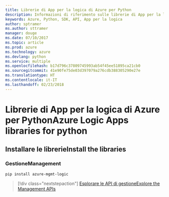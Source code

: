 ```yaml
---
title: Librerie di App per la logica di Azure per Python
description: Informazioni di riferimento sulle librerie di App per la logica di Azure per Python
keywords: Azure, Python, SDK, API, App per la logica
author: sptramer
ms.author: sttramer
manager: douge
ms.date: 07/10/2017
ms.topic: article
ms.prod: azure
ms.technology: azure
ms.devlang: python
ms.service: multiple
ms.openlocfilehash: b17d796c37809745993ab54f45ee51895ca21cb0
ms.sourcegitcommit: 41e90fe75de03d397079a276cdb388305290e27e
ms.translationtype: HT
ms.contentlocale: it-IT
ms.lasthandoff: 02/23/2018
---
```

# <a name="azure-logic-apps-libraries-for-python"></a><span data-ttu-id="c2bcc-104">Librerie di App per la logica di Azure per Python</span><span class="sxs-lookup"><span data-stu-id="c2bcc-104">Azure Logic Apps libraries for python</span></span>

## <a name="install-the-libraries"></a><span data-ttu-id="c2bcc-105">Installare le librerie</span><span class="sxs-lookup"><span data-stu-id="c2bcc-105">Install the libraries</span></span>


### <a name="management"></a><span data-ttu-id="c2bcc-106">Gestione</span><span class="sxs-lookup"><span data-stu-id="c2bcc-106">Management</span></span>

```bash
pip install azure-mgmt-logic
```
> [!div class="nextstepaction"]
> [<span data-ttu-id="c2bcc-107">Esplorare le API di gestione</span><span class="sxs-lookup"><span data-stu-id="c2bcc-107">Explore the Management APIs</span></span>](/python/api/overview/azure/logicapps/management)